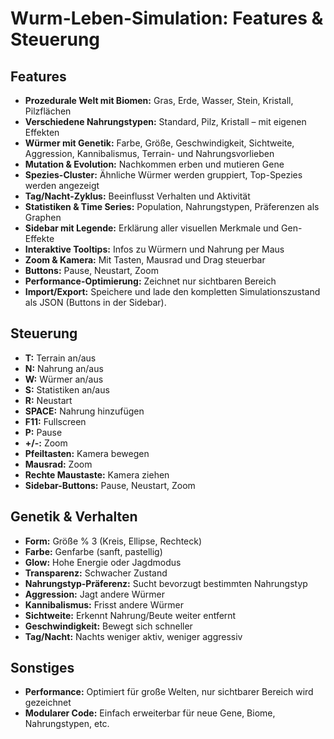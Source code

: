# Wurm-Leben-Simulation: Features & Steuerung

## Features
- **Prozedurale Welt mit Biomen:** Gras, Erde, Wasser, Stein, Kristall, Pilzflächen
- **Verschiedene Nahrungstypen:** Standard, Pilz, Kristall – mit eigenen Effekten
- **Würmer mit Genetik:** Farbe, Größe, Geschwindigkeit, Sichtweite, Aggression, Kannibalismus, Terrain- und Nahrungsvorlieben
- **Mutation & Evolution:** Nachkommen erben und mutieren Gene
- **Spezies-Cluster:** Ähnliche Würmer werden gruppiert, Top-Spezies werden angezeigt
- **Tag/Nacht-Zyklus:** Beeinflusst Verhalten und Aktivität
- **Statistiken & Time Series:** Population, Nahrungstypen, Präferenzen als Graphen
- **Sidebar mit Legende:** Erklärung aller visuellen Merkmale und Gen-Effekte
- **Interaktive Tooltips:** Infos zu Würmern und Nahrung per Maus
- **Zoom & Kamera:** Mit Tasten, Mausrad und Drag steuerbar
- **Buttons:** Pause, Neustart, Zoom
- **Performance-Optimierung:** Zeichnet nur sichtbaren Bereich
- **Import/Export:** Speichere und lade den kompletten Simulationszustand als JSON (Buttons in der Sidebar).

## Steuerung
- **T:** Terrain an/aus
- **N:** Nahrung an/aus
- **W:** Würmer an/aus
- **S:** Statistiken an/aus
- **R:** Neustart
- **SPACE:** Nahrung hinzufügen
- **F11:** Fullscreen
- **P:** Pause
- **+/-:** Zoom
- **Pfeiltasten:** Kamera bewegen
- **Mausrad:** Zoom
- **Rechte Maustaste:** Kamera ziehen
- **Sidebar-Buttons:** Pause, Neustart, Zoom

## Genetik & Verhalten
- **Form:** Größe % 3 (Kreis, Ellipse, Rechteck)
- **Farbe:** Genfarbe (sanft, pastellig)
- **Glow:** Hohe Energie oder Jagdmodus
- **Transparenz:** Schwacher Zustand
- **Nahrungstyp-Präferenz:** Sucht bevorzugt bestimmten Nahrungstyp
- **Aggression:** Jagt andere Würmer
- **Kannibalismus:** Frisst andere Würmer
- **Sichtweite:** Erkennt Nahrung/Beute weiter entfernt
- **Geschwindigkeit:** Bewegt sich schneller
- **Tag/Nacht:** Nachts weniger aktiv, weniger aggressiv

## Sonstiges
- **Performance:** Optimiert für große Welten, nur sichtbarer Bereich wird gezeichnet
- **Modularer Code:** Einfach erweiterbar für neue Gene, Biome, Nahrungstypen, etc. 
